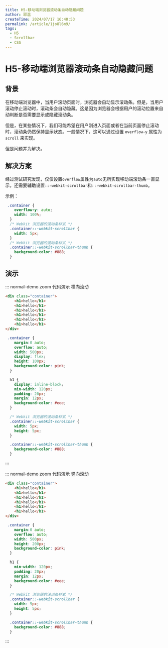 ```yaml
---
title: H5-移动端浏览器滚动条自动隐藏问题
author: 耶温
createTime: 2024/07/17 16:40:53
permalink: /article/1jo8l6m9/
tags:
  - H5
  - Scrollbar
  - CSS
---
```


# H5-移动端浏览器滚动条自动隐藏问题

## 背景

在移动端浏览器中，当用户滚动页面时，浏览器会自动显示滚动条。但是，当用户滚动停止滚动时，滚动条会自动隐藏。这是因为浏览器会根据用户的滚动位置来自动判断是否需要显示或隐藏滚动条。

但是，在某些情况下，我们可能希望在用户刚进入页面或者在当前页面停止滚动时，滚动条仍然保持显示状态。一般情况下，这可以通过设置 `overflow-y` 属性为 `scroll` 来实现。

但是问题并为解决。



## 解决方案

经过测试研究发现，仅仅设置`overflow`属性为`auto`无所实现移动端滚动条一直显示，还需要辅助设置`::-webkit-scrollbar`和`::-webkit-scrollbar-thumb`。

示例：

```css
 .container {
    overflow-y: auto;
    width: 100%;
  }
  /* Webkit 浏览器的滚动条样式 */
  .container::-webkit-scrollbar {
    width: 5px;
  }
  /* Webkit 浏览器的滚动条样式 */
  .container::-webkit-scrollbar-thumb {
    background-color: #888;
  }
```

## 演示

::: normal-demo zoom 代码演示 横向滚动
```html
<div class="container">
    <h1>hello</h1>
    <h1>hello</h1>
    <h1>hello</h1>
    <h1>hello</h1>
    <h1>hello</h1>
    <h1>hello</h1>
</div>
```
```css
 .container {
    margin:0 auto;
    overflow: auto;
    width: 500px;
    display: flex;
    height: 100px;
    background-color: pink;
  }

  h1 {
    display: inline-block;
    min-width: 120px;
    padding: 20px;
    margin: 12px;
    background-color: #eee;
  }

  /* Webkit 浏览器的滚动条样式 */
  .container::-webkit-scrollbar {
    width: 5px;
    height: 5px;
  }

  .container::-webkit-scrollbar-thumb {
    background-color: #888;
  }
```
:::


::: normal-demo zoom 代码演示 竖向滚动
```html
<div class="container">
    <h1>hello</h1>
    <h1>hello</h1>
    <h1>hello</h1>
    <h1>hello</h1>
    <h1>hello</h1>
    <h1>hello</h1>
</div>
```
```css
 .container {
    margin:0 auto;
    overflow: auto;
    width: 500px;
    height: 200px;
    background-color: pink;
  }

  h1 {
    min-width: 120px;
    padding: 20px;
    margin: 12px;
    background-color: #eee;
  }

  /* Webkit 浏览器的滚动条样式 */
  .container::-webkit-scrollbar {
    width: 5px;
    height: 5px;
  }

  .container::-webkit-scrollbar-thumb {
    background-color: #888;
  }
```
:::


